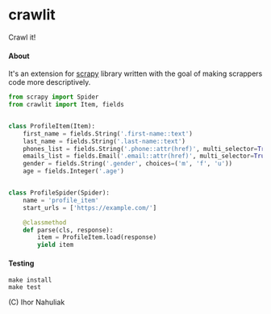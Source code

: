 # crawlit
Crawl it!

#### About
It's an extension for [scrapy](https://scrapy.org/) library written with the goal of making scrappers code more descriptively.

```python
from scrapy import Spider
from crawlit import Item, fields


class ProfileItem(Item):
    first_name = fields.String('.first-name::text')
    last_name = fields.String('.last-name::text')
    phones_list = fields.String('.phone::attr(href)', multi_selector=True)
    emails_list = fields.Email('.email::attr(href)', multi_selector=True)
    gender = fields.String('.gender', choices=('m', 'f', 'u'))
    age = fields.Integer('.age')


class ProfileSpider(Spider):
    name = 'profile_item'
    start_urls = ['https://example.com/']

    @classmethod
    def parse(cls, response):
        item = ProfileItem.load(response)
        yield item

```

#### Testing
```
make install
make test
```

(C) Ihor Nahuliak
